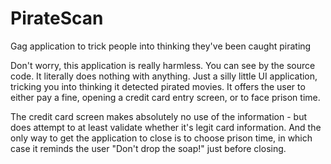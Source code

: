 # PirateScan
 Gag application to trick people into thinking they've been caught pirating

Don't worry, this application is really harmless. You can see by the source code. It literally does nothing with anything. Just a silly little UI application, tricking you into thinking it detected pirated movies. It offers the user to either pay a fine, opening a credit card entry screen, or to face prison time. 

The credit card screen makes absolutely no use of the information - but does attempt to at least validate whether it's legit card information. And the only way to get the application to close is to choose prison time, in which case it reminds the user "Don't drop the soap!" just before closing.


